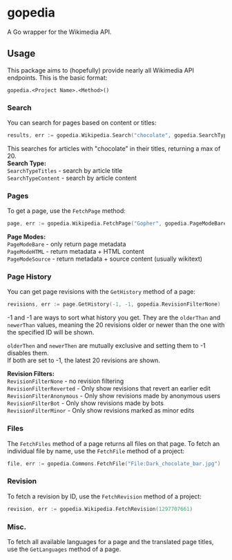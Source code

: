 # gopedia

A Go wrapper for the Wikimedia API.

## Usage
This package aims to (hopefully) provide nearly all Wikimedia API endpoints. This is the basic format:
```
gopedia.<Project Name>.<Method>()
```
### Search
You can search for pages based on content or titles:
```go
results, err := gopedia.Wikipedia.Search("chocolate", gopedia.SearchTypeTitles, 20)
```
This searches for articles with "chocolate" in their titles, returning a max of 20.  
**Search Type:**  
`SearchTypeTitles` - search by article title  
`SearchTypeContent` - search by article content

### Pages
To get a page, use the `FetchPage` method:
```go
page, err := gopedia.Wikipedia.FetchPage("Gopher", gopedia.PageModeBare)
```
**Page Modes:**  
`PageModeBare` - only return page metadata  
`PageModeHTML` - return metadata + HTML content  
`PageModeSource` - return metadata + source   content (usually wikitext)

### Page History
You can get page revisions with the `GetHistory` method of a page:
```go
revisions, err := page.GetHistory(-1, -1, gopedia.RevisionFilterNone)
```
-1 and -1 are ways to sort what history you get.
They are the `olderThan` and `newerThan` values, meaning the 20 revisions older or newer than the one with the specified ID will be shown.   

`olderThen` and `newerThen` are mutually exclusive and setting them to -1 disables them.  
 If both are set to -1, the latest 20 revisions are shown.

**Revision Filters:**  
`RevisionFilterNone` - no revision filtering  
`RevisionFilterReverted` - Only show revisions that revert an earlier edit  
`RevisionFilterAnonymous` - Only show revisions made by anonymous users  
`RevisionFilterBot` - Only show revisions made by bots  
`RevisionFilterMinor` - Only show revisions marked as minor edits

### Files
The `FetchFiles` method of a page returns all files on that page.
To fetch an individual file by name, use the `FetchFile` method of a project:
```go
file, err := gopedia.Commons.FetchFile("File:Dark_chocolate_bar.jpg")
```
### Revision
To fetch a revision by ID, use the `FetchRevision` method of a project:
```go
revision, err := gopedia.Wikipedia.FetchRevision(1297707661)
```

### Misc.
To fetch all available languages for a page and the translated page titles, use the `GetLanguages` method of a page.